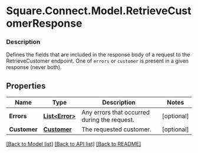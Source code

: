 # Square.Connect.Model.RetrieveCustomerResponse

### Description

Defines the fields that are included in the response body of a request to the RetrieveCustomer endpoint.  One of `errors` or `customer` is present in a given response (never both).

## Properties

Name | Type | Description | Notes
------------ | ------------- | ------------- | -------------
**Errors** | [**List&lt;Error&gt;**](Error.md) | Any errors that occurred during the request. | [optional] 
**Customer** | [**Customer**](Customer.md) | The requested customer. | [optional] 



[[Back to Model list]](../README.md#documentation-for-models) [[Back to API list]](../README.md#documentation-for-api-endpoints) [[Back to README]](../README.md)

